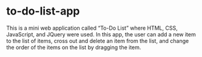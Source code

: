 # to-do-list-app

This is a mini web application called “To-Do List” where HTML, CSS, JavaScript, and JQuery were used. In this app, the user can add a new item to the list of items, cross out and delete an item from the list, and change the order of the items on the list by dragging the item. 
